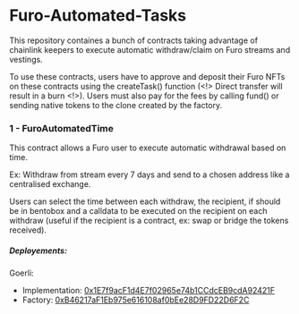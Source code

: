 # Furo-Automated-Tasks

This repository containes a bunch of contracts taking advantage of chainlink keepers to execute automatic withdraw/claim on Furo streams and vestings.

To use these contracts, users have to approve and deposit their Furo NFTs on these contracts using the createTask() function (<!> Direct transfer will result in a burn <!>).
Users must also pay for the fees by calling fund() or sending native tokens to the clone created by the factory.

### 1 - FuroAutomatedTime

This contract allows a Furo user to execute automatic withdrawal based on time.

Ex: Withdraw from stream every 7 days and send to a chosen address like a centralised exchange.

Users can select the time between each withdraw, the recipient, if should be in bentobox and a calldata to be executed on the recipient on each withdraw (useful if the recipient is a contract, ex: swap or bridge the tokens received).

##### Deployements: 
Goerli:
-  Implementation: [0x1E7f9acF1d4E7f02965e74b1CCdcEB9cdA92421F](https://goerli.etherscan.io/address/0x3d80b2f148f22ec150a5da78e86f479dc1e34b9f)
-  Factory: [0xB46217aF1Eb975e616108af0bEe28D9FD22D6F2C](https://goerli.etherscan.io/address/0xB46217aF1Eb975e616108af0bEe28D9FD22D6F2C)